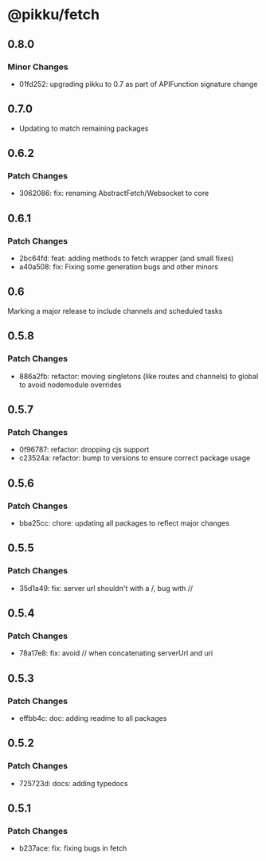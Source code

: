 # @pikku/fetch

## 0.8.0

### Minor Changes

- 01fd252: upgrading pikku to 0.7 as part of APIFunction signature change

## 0.7.0

- Updating to match remaining packages

## 0.6.2

### Patch Changes

- 3062086: fix: renaming AbstractFetch/Websocket to core

## 0.6.1

### Patch Changes

- 2bc64fd: feat: adding methods to fetch wrapper (and small fixes)
- a40a508: fix: Fixing some generation bugs and other minors

## 0.6

Marking a major release to include channels and scheduled tasks

## 0.5.8

### Patch Changes

- 886a2fb: refactor: moving singletons (like routes and channels) to global to avoid nodemodule overrides

## 0.5.7

### Patch Changes

- 0f96787: refactor: dropping cjs support
- c23524a: refactor: bump to versions to ensure correct package usage

## 0.5.6

### Patch Changes

- bba25cc: chore: updating all packages to reflect major changes

## 0.5.5

### Patch Changes

- 35d1a49: fix: server url shouldn't with a /, bug with //

## 0.5.4

### Patch Changes

- 78a17e8: fix: avoid // when concatenating serverUrl and uri

## 0.5.3

### Patch Changes

- effbb4c: doc: adding readme to all packages

## 0.5.2

### Patch Changes

- 725723d: docs: adding typedocs

## 0.5.1

### Patch Changes

- b237ace: fix: fixing bugs in fetch
